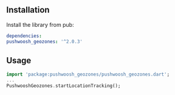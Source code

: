 ## Installation

Install the library from pub:

```yaml
dependencies:
pushwoosh_geozones: '^2.0.3'
```

## Usage
```dart
import 'package:pushwoosh_geozones/pushwoosh_geozones.dart';
...
PushwooshGeozones.startLocationTracking();
```
